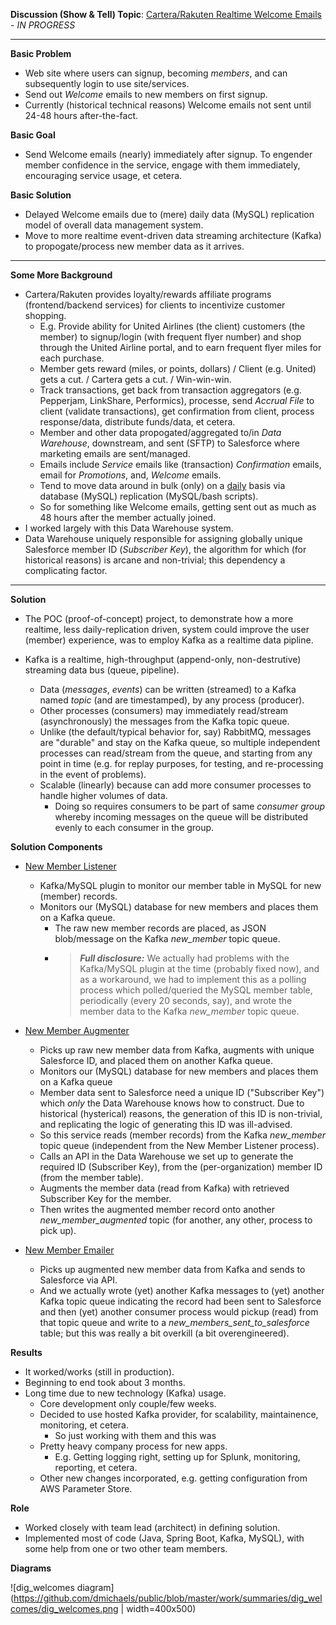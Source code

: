 **Discussion (Show & Tell) Topic**: <ins>Cartera/Rakuten Realtime Welcome Emails</ins> - _IN PROGRESS_

---

**Basic Problem**
* Web site where users can signup, becoming _members_, and can subsequently login to use site/services.
* Send out _Welcome_ emails to new members on first signup.
* Currently (historical technical reasons) Welcome emails not sent until 24-48 hours after-the-fact.

**Basic Goal**
* Send Welcome emails (nearly) immediately after signup.
  To engender member confidence in the service, engage with them immediately, encouraging service usage, et cetera.  

**Basic Solution**

* Delayed Welcome emails due to (mere) daily data (MySQL) replication model of overall data management system.
* Move to more realtime event-driven data streaming architecture (Kafka) to propogate/process new member data as it arrives.

---

**Some More Background**

* Cartera/Rakuten provides loyalty/rewards affiliate programs (frontend/backend services) for clients to incentivize customer shopping.
  - E.g. Provide ability for United Airlines (the client) customers (the member) to signup/login (with frequent flyer number)
    and shop through the United Airline portal, and to earn frequent flyer miles for each purchase.
  - Member gets reward (miles, or points, dollars) / Client (e.g. United) gets a cut. / Cartera gets a cut. / Win-win-win.
  - Track transactions, get back from transaction aggregators (e.g. Pepperjam, LinkShare, Performics),
    processe, send _Accrual File_ to client (validate transactions), get confirmation from client, process response/data, distribute funds/data, et cetera.
  - Member and other data propogated/aggregated to/in _Data Warehouse_, downstream, and sent (SFTP) to Salesforce where marketing emails are sent/managed.
  - Emails include _Service_ emails like (transaction) _Confirmation_ emails, email for _Promotions_, and, _Welcome_ emails.
  - Tend to move data around in bulk (only) on a <ins>daily</ins> basis via database (MySQL) replication (MySQL/bash scripts).
  - So for something like Welcome emails, getting sent out as much as 48 hours after the member actually joined.
* I worked largely with this Data Warehouse system.
* Data Warehouse uniquely responsible for assigning globally unique Salesforce member ID (_Subscriber Key_),
  the algorithm for which (for historical reasons) is arcane and non-trivial; this dependency a complicating factor.

---

**Solution**

- The POC (proof-of-concept) project, to demonstrate how a more realtime, less daily-replication driven,
  system could improve the user (member) experience, was to employ Kafka as a realtime data pipline.

- Kafka is a realtime, high-throughput (append-only, non-destrutive) streaming data bus (queue, pipeline).
  - Data (_messages_, _events_) can be written (streamed) to a Kafka named _topic_ (and are timestamped), by any process (producer).
  - Other processes (consumers) may immediately read/stream (asynchronously) the messages from the Kafka topic queue.
  - Unlike (the default/typical behavior for, say) RabbitMQ, messages are "durable" and stay on the Kafka queue,
    so multiple independent processes can read/stream from the queue, and starting from any point in time (e.g. for replay purposes,
    for testing, and re-processing in the event of problems).
  - Scalable (linearly) because can add more consumer processes to handle higher volumes of data.
    - Doing so requires consumers to be part of same _consumer group_ whereby incoming messages on the queue
      will be distributed evenly to each consumer in the group.

**Solution Components**

- <ins>New Member Listener</ins>
  - Kafka/MySQL plugin to monitor our member table in MySQL for new (member) records.
  - Monitors our (MySQL) database for new members and places them on a Kafka queue.
    - The raw new member records are placed, as JSON blob/message on the Kafka _new_member_ topic queue.
    - > **_Full disclosure:_** We actually had problems with the Kafka/MySQL plugin at the time (probably fixed now),
      and as a workaround, we had to implement this as a polling process which polled/queried the MySQL member table,
      periodically (every 20 seconds, say), and wrote the member data to the Kafka _new_member_ topic queue.

- <ins>New Member Augmenter</ins>
  - Picks up raw new member data from Kafka, augments with unique Salesforce ID, and placed them on another Kafka queue.
  - Monitors our (MySQL) database for new members and places them on a Kafka queue
  - Member data sent to Salesforce need a unique ID ("Subscriber Key") which *only* the Data Warehouse
    knows how to construct. Due to historical (hysterical) reasons, the generation of this ID is non-trivial,
    and replicating the logic of generating this ID was ill-advised.
  - So this service reads (member records) from the Kafka _new_member_ topic queue (independent from the New Member Listener process).
  - Calls an API in the Data Warehouse we set up to generate the required ID (Subscriber Key),
    from the (per-organization) member ID (from the member table).
  - Augments the member data (read from Kafka) with retrieved Subscriber Key for the member.
  - Then writes the augmented member record onto another _new_member_augmented_ topic (for another, any other, process to pick up).

- <ins>New Member Emailer</ins>
  - Picks up augmented new member data from Kafka and sends to Salesforce via API.
  - And we actually wrote (yet) another Kafka messages to (yet) another Kafka topic queue indicating the record had been sent to Salesforce
    and then (yet) another consumer process would pickup (read) from that topic queue and write to a _new_members_sent_to_salesforce_ table;
    but this was really a bit overkill (a bit overengineered).

**Results**
- It worked/works (still in production).
- Beginning to end took about 3 months.
- Long time due to new technology (Kafka) usage.
  - Core development only couple/few weeks.
  - Decided to use hosted Kafka provider, for scalability, maintainence, monitoring, et cetera.
    - So just working with them and this was  
  - Pretty heavy company process for new apps.
    - E.g. Getting logging right, setting up for Splunk, monitoring, reporting, et cetera.
  - Other new changes incorporated, e.g. getting configuration from AWS Parameter Store.

**Role**
- Worked closely with team lead (architect) in defining solution.
- Implemented most of code (Java, Spring Boot, Kafka, MySQL), with some help from one or two other team members.

**Diagrams**

![dig_welcomes diagram](https://github.com/dmichaels/public/blob/master/work/summaries/dig_welcomes/dig_welcomes.png | width=400x500)
